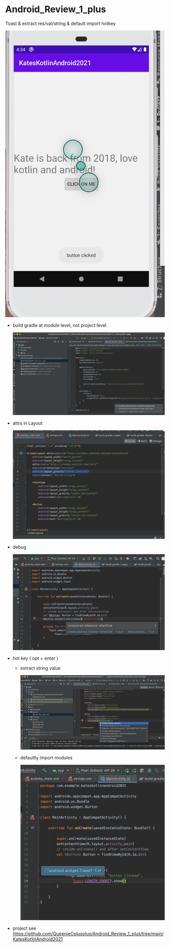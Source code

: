 # Android_Review_1_plus
Toast &amp; extract res/val/string &amp; default import hotkey

   ![](https://raw.githubusercontent.com/QueenieCplusplus/Android_Review_1_plus/main/27.output%203.png)
   
   
* build gradle at module level, not project level.

     ![](https://raw.githubusercontent.com/QueenieCplusplus/Android_Review_1_plus/main/2.module%20level%20build%20gradle.png)

* attrs in Layout

     ![](https://raw.githubusercontent.com/QueenieCplusplus/Android_Review_1_plus/main/16.add%20gravity%20attrs.png)
     
* debug  

    ![](https://raw.githubusercontent.com/QueenieCplusplus/Android_Review_1_plus/main/24.debug.png)

* hot key ( opt + enter )

   * extract string value

     ![](https://raw.githubusercontent.com/QueenieCplusplus/Android_Review_1_plus/main/11.opt%20%2B%20enter%20%3D%20extract%20string.png)
   
   * defaultly import modules
   
     ![](https://raw.githubusercontent.com/QueenieCplusplus/Android_Review_1_plus/main/21.opt%20%2B%20enter%20%3D%20import%20default.png)


* project see https://github.com/QueenieCplusplus/Android_Review_1_plus/tree/main/KatesKotlinAndroid2021
